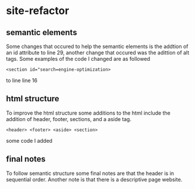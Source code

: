 # site-refactor

## semantic elements 
Some changes that occured to help the semantic elements is the addtion of an id attribute to line 29, another change that occured was the adittion of alt tags.
Some examples of the code I changed are as followed

    <section id="search=engine-optimization>
to line line 16

## html structure
To improve the html structure some additions to the html include the addition of header, footer, sections, and a aside tag.

    <header> <footer> <aside> <section>
some code I added



## final notes 
To follow semantic structure some final notes are that the header is in sequential order. Another note is that there is a descriptive page website.



